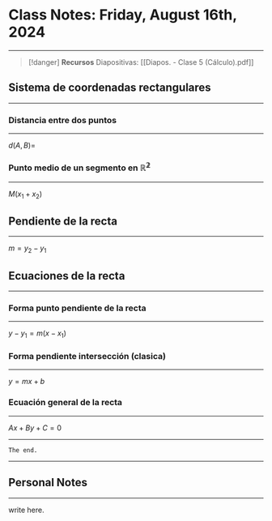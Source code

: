 # Class Notes: Friday, August 16th, 2024 
***
> [!danger]  **Recursos**
> Diapositivas: [[Diapos. - Clase 5 (Cálculo).pdf]]
## Sistema de coordenadas rectangulares
***
### Distancia entre dos puntos
***
$d(A,B)=$
### Punto medio de un segmento en $\mathbb{R^2}$
***
$M(x_1+x_2)$
## Pendiente de la recta
***
$m=y_2-y_1$
## Ecuaciones de la recta
***
### Forma punto pendiente de la recta
***
$y-y_1=m(x-x_1)$

### Forma pendiente intersección (clasica)
***
$y=mx+b$
### Ecuación general de la recta
***
$Ax+By+C=0$









***
`The end.`
***




## Personal Notes
***
write here.
